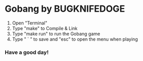 # Gobang by BUGKNIFEDOGE

1. Open "Terminal"
2. Type "make" to Compile & Link
3. Type "make run" to run the Gobang game
4. Type " ` " to save and "esc" to open the menu when playing

### Have a good day!
